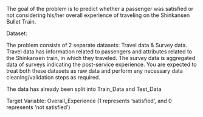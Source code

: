 
The goal of the problem is to predict whether a passenger was satisfied or not considering his/her overall experience of traveling on the Shinkansen Bullet Train.

Dataset: 

The problem consists of 2 separate datasets: Travel data & Survey data. Travel data has information related to passengers and attributes related to the Shinkansen train, in which they traveled. The survey data is aggregated data of surveys indicating the post-service experience. You are expected to treat both these datasets as raw data and perform any necessary data cleaning/validation steps as required.

The data has already been split into Train_Data and Test_Data

Target Variable: Overall_Experience (1 represents ‘satisfied’, and 0 represents ‘not satisfied’)

